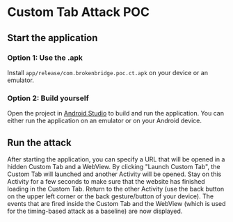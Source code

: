 # Custom Tab Attack POC

## Start the application

### Option 1: Use the .apk

Install `app/release/com.brokenbridge.poc.ct.apk` on your device or an emulator.

### Option 2: Build yourself

Open the project in [Android Studio](https://developer.android.com/studio) to build and run the application. 
You can either run the application on an emulator or on your Android device.

## Run the attack

After starting the application, you can specify a URL that will be opened in a hidden Custom Tab and a WebView. By clicking "Launch Custom Tab", the Custom Tab will launched and another Activity will be opened. Stay on this Activity for a few seconds to make sure that the website has finished loading in the Custom Tab. Return to the other Activity (use the back button on the upper left corner or the back gesture/button of your device). The events that are fired inside the Custom Tab and the WebView (which is used for the timing-based attack as a baseline) are now displayed.
